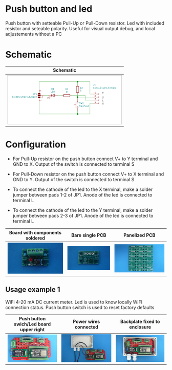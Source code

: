
# Push button and led

Push button with setteable Pull-Up or Pull-Down resistor. Led with included resistor and seteable polarity. Useful for visual output debug, and local adjustements without a PC

# Schematic

Schematic                                                                  |
---------------------------------------------------------------------------|
![](/d-electronics/d03/assets/img/schematic.png)|![](/d-electronics/d03/assets/img/barepcb.jpg)|

# Configuration

* For Pull-Up resistor on the push button connect V+ to Y terminal and GND to X. Output of the switch is connected to terminal S

* For Pull-Down resistor on the push button connect V+ to X terminal and GND to Y. Output of the switch is connected to terminal S

* To connect the cathode of the led to the X terminal, make a solder jumper between pads 1-2 of JP1. Anode of the led is connected to terminal L

* To connect the cathode of the led to the Y terminal, make a solder jumper between pads 2-3 of JP1. Anode of the led is connected to terminal L



Board with components soldered                                             |Bare single PCB|Panelized PCB|
---------------------------------------------------------------------------|---------------|-------------|
![](/d-electronics/d03/assets/img/solderedterminals.jpg)|![](/d-electronics/d03/assets/img/barepcb.jpg)|![](/d-electronics/d03/assets/img/panel.jpg)


## Usage example 1

WiFi 4-20 mA DC current meter. Led is used to know locally WiFI connection status. Push button switch is used to reset factory defaults

Push button swich/Led board upper right|Power wires connected |Backplate fixed to enclosure|
---------------------------|---------------------|----------------------------|
![](/d-electronics/d03/assets/img/singlepoint.jpg)|![](/d-electronics/d03/assets/img/wiresconnection.jpg)|![](/d-electronics/d03/assets/img/boardfixed.jpg)|

